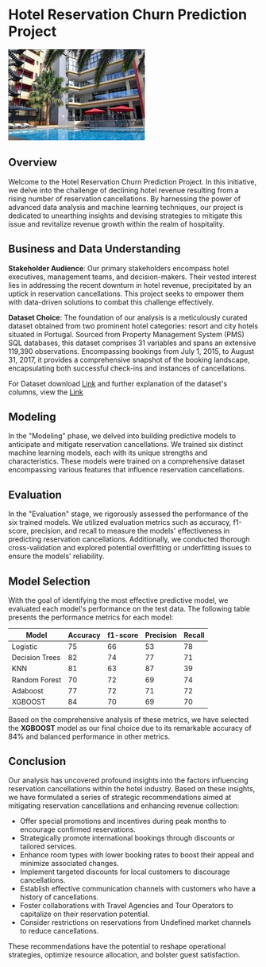 # Hotel Reservation Churn Prediction Project
![Hotel](data/hotel.jpeg)
## Overview
Welcome to the Hotel Reservation Churn Prediction Project. In this initiative, we delve into the challenge of declining hotel revenue resulting from a rising number of reservation cancellations. By harnessing the power of advanced data analysis and machine learning techniques, our project is dedicated to unearthing insights and devising strategies to mitigate this issue and revitalize revenue growth within the realm of hospitality.

## Business and Data Understanding
**Stakeholder Audience**: Our primary stakeholders encompass hotel executives, management teams, and decision-makers. Their vested interest lies in addressing the recent downturn in hotel revenue, precipitated by an uptick in reservation cancellations. This project seeks to empower them with data-driven solutions to combat this challenge effectively.

**Dataset Choice**: The foundation of our analysis is a meticulously curated dataset obtained from two prominent hotel categories: resort and city hotels situated in Portugal. Sourced from Property Management System (PMS) SQL databases, this dataset comprises 31 variables and spans an extensive 119,390 observations. Encompassing bookings from July 1, 2015, to August 31, 2017, it provides a comprehensive snapshot of the booking landscape, encapsulating both successful check-ins and instances of cancellations.

For Dataset download [Link](https://bit.ly/2WvQbhJ) and further explanation of the dataset's columns, view the [Link](https://github.com/sha-ddie/Hotel-Reservation-Churning-Prediction/blob/main/data/columns.md)


## Modeling
In the "Modeling" phase, we delved into building predictive models to anticipate and mitigate reservation cancellations. We trained six distinct machine learning models, each with its unique strengths and characteristics. These models were trained on a comprehensive dataset encompassing various features that influence reservation cancellations.

## Evaluation
In the "Evaluation" stage, we rigorously assessed the performance of the six trained models. We utilized evaluation metrics such as accuracy, f1-score, precision, and recall to measure the models' effectiveness in predicting reservation cancellations. Additionally, we conducted thorough cross-validation and explored potential overfitting or underfitting issues to ensure the models' reliability.

## Model Selection
With the goal of identifying the most effective predictive model, we evaluated each model's performance on the test data. The following table presents the performance metrics for each model:

| Model          | Accuracy | f1-score | Precision | Recall |
|----------------|----------|----------|-----------|--------|
| Logistic       | 75       | 66       | 53        | 78     |
| Decision Trees | 82       | 74       | 77        | 71     |
| KNN            | 81       | 63       | 87        | 39     |
| Random Forest  | 70       | 72       | 69        | 74     |
| Adaboost       | 77       | 72       | 71        | 72     |
| XGBOOST        | 84       | 70       | 69        | 70     |

Based on the comprehensive analysis of these metrics, we have selected the **XGBOOST** model as our final choice due to its remarkable accuracy of 84% and balanced performance in other metrics.

## Conclusion
Our analysis has uncovered profound insights into the factors influencing reservation cancellations within the hotel industry. Based on these insights, we have formulated a series of strategic recommendations aimed at mitigating reservation cancellations and enhancing revenue collection:

- Offer special promotions and incentives during peak months to encourage confirmed reservations.
- Strategically promote international bookings through discounts or tailored services.
- Enhance room types with lower booking rates to boost their appeal and minimize associated changes.
- Implement targeted discounts for local customers to discourage cancellations.
- Establish effective communication channels with customers who have a history of cancellations.
- Foster collaborations with Travel Agencies and Tour Operators to capitalize on their reservation potential.
- Consider restrictions on reservations from Undefined market channels to reduce cancellations.

These recommendations have the potential to reshape operational strategies, optimize resource allocation, and bolster guest satisfaction.
